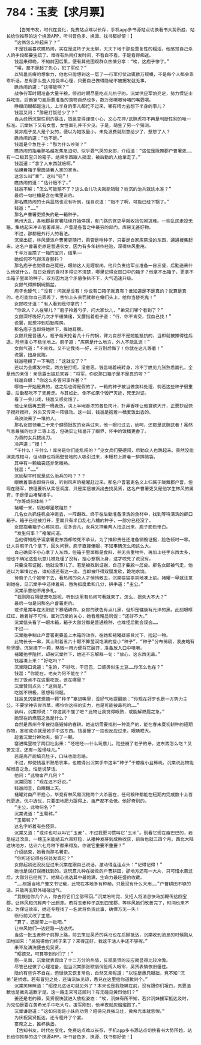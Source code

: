 # 784：玉麦【求月票】
        【告知书友，时代在变化，免费站点难以长存，手机app多书源站点切换看书大势所趋，站长给你推荐的这个换源APP，听书音色多、换源、找书都好使！】
       “这俩怎么吵起来了？”
       不是钱邕喜欢瞧热闹，实在是这阵子太无聊，天天下地干那些重复性的粗活，他感觉自己杀人的手段都要生疏了。难得有热闹打发时间，不看白不看，于是看得痴迷。
       钱邕来得晚，不知前因后果，便有其他围观群众热情分享：“唉，这庖子惨了。”
       “嚯，莫不是起了色心，犯了军纪？”
       以钱邕贫瘠的想象力，他也只能想到这一层了——行军打仗动辄数万规模，不是每个人都会乖乖听话。总有那么些人抱侥幸心理，只要自己做得隐秘不被揭发就无事。
       瞧热闹的道：“这哪能啊？”
       战争行军时期准备大量干粮，停战时期尽量吃点儿热乎的。沉棠供应军饷充足，努力保证士兵吃饱，后勤掌勺庖厨要准备的食物自然也多，数万张嗷嗷待哺的嘴要喂。
       睁眼闭眼都是活儿，上半身的事儿都忙不过来，哪有精力去想下半身的事儿？
       钱邕又问：“那是打饭给少了？”
       自从经历沉棠性别的暴击，钱邕变得谨慎小心，文心花押/武胆虎符不再是判断性别的唯一标准。沉棠帐下又有女营，女性面孔并不少见。于是，萌生了另一个猜测。
       莫非庖子见人是个女的，便以为她饭量小，未免浪费就刻意给少了，惹怒了人？
       瞧热闹的道：“也不是。”
       钱邕是个急性子：“那为什么吵架？”
       瞧热闹的指着那名越发焦急迫切、似乎要气哭的女郎，介绍道：“这位是陇舞郡户曹署吏……有一口极其宝贝的箱子。结果东西跟人搞混，被后勤的人给拿走了。”
       钱邕道：“拿了人东西就赔啊。”
       估摸着箱子里面装着人家的家当。
       这怎么叫“拿”，这叫“窃”！
       瞧热闹的道：“估计赔不了。”
       钱邕不解：“怎么可能赔不了？这么会儿功夫就能销赃？姓沉的治兵就这水准？”
       最后一句吐槽是含在嘴里说的。
       那名瞧热闹的士兵显然也没有听到，径自说道：“赔不了啊，可能已经下锅了。”
       钱邕：“……”
       那名户曹署吏损失的是一箱种子。
       燕州大乱，各地郡县官署陆续开始停摆，有门路的官吏早就收拾包袱逃难。一些乱民走投无路，集结起来冲击官署库房。户曹是各曹之中最穷的部门，库房无甚好物。
       不过，那都是外行人的看法。
       沉棠出征，林风便派户曹署吏随行，甭管是啥种子，只要是自家库房没的东西，通通搜集起来。这名户曹署吏原是普通农女，因为有多年耕作经验，深得林风重用。
       千辛万苦攒了一箱的宝贝，结果——
       她如何不气得浑身颤抖？
       那名庖子也觉得自己冤枉，眼前这人无理取闹。他只负责给军士准备一日三餐，后勤送来什么他做什么，每日处理的食材多得记不清楚，哪里记得女郎口中的箱子？他拿不出箱子，更拿不出箱子里面的种子。双方因为这个矛盾争执不下，火气迅速升级。
       女郎气得摔锅碗瓢盆。
       庖子也硬气：“没有！问就是没有！你说有口箱子就真有？谁知道是不是真的？就算是真的，也可能你自己弄丢了，害怕上头责罚就赖在俺们头上，给你当替死鬼！”
       女郎咬牙道：“有人看到是你拿的！”
       “你说人？人在哪儿？”庖子拎着勺子，问大家伙儿，“弟兄们哪个看到了？”
       女郎深呼吸好几次才平缓情绪，叉腰指着庖子道：“行，你不肯交，我自己找！”
       说罢，就想冲到后勤库房。
       那名庖子当即将她拦下，推她肩膀。
       女郎只是普通人，庖子每天抡着几十斤的锅，臂力自然不是她能抵抗的，当即就被推得往后退，险些重心不稳坐地上。庖子道：“库房是什么地方，外人不能乱进！”
       女郎气道：“不肯找，又不让我找——好，千万别后悔了！你就在这儿等着！”
       说罢，扭身就跑。
       钱邕咂摸了一下嘴巴：“这就没了？”
       还以为会爆发冲突，两方扭打呢，没意思。钱邕端着碗转身，冷不丁瞧见几张熟悉面孔，全是他的亲信！亲信露出尴尬笑容：“将军，你说那口箱子是不是真的呀？”
       钱邕白眼：“你这么多管闲事作甚？”
       哪怕一开始是真的，这之后也得是假的了。一箱的种子被当做食料处理，倘若这些种子很重要，后勤都吃不了兜着走。与其如此，倒不如来个毁尸灭迹，死无对证。
       看了一会儿戏，钱邕又感觉饿了。
       他让亲信再去要一桶麦饭，浇上半碗香浓的酱色肉汁，扑鼻香味让他食欲大开，正要抄起快子搅拌搅拌，外头又传来一阵骚动。这一回，钱邕是抱着一桶麦饭出去的。
       乌泱泱来了一堆的人。
       那名女郎领着二十来个健硕挺拔的女兵过来，他一眼扫过去，幼呵，还都是武胆武者！虽然气息最强的也才二等上造，但确实让钱邕开了眼界，怀中的饭桶更香了。
       为首的女兵拔出刀。
       冷声道：“搜！”
       “干什么！干什么！库房是你们能乱闯的？”见女兵们要硬闯，后勤众人也跳起来。虽然没能演变成械斗，但动静也将隔壁营地的人吸引过来，木栅栏上挤着一排排脑袋。
       其中有一颗脑袋还非常眼熟。
       钱邕：“……”
       沉幼梨平时就是这么治兵的吗？？？
       眼瞧着事态即将升级，听到风声的褚曜赶过来。那名户曹署吏名义上归属于陇舞郡户曹，但现在随军，按理要听从栾信调度，只是栾信被派出去找吴贤，这名户曹署吏又是他学生林风的属官，于是便由褚曜接手。
       “尔等成何体统？”
       褚曜一来，后勤哪里敢阻拦？
       几名女兵抓住机会冲进去，一阵翻找，终于在后勤准备清洗的食材中，找到等待清洗的那口箱子。箱子已经被打开，里面只有半口乱七八糟的种子，一部分已经没了。
       女郎抱着箱子心疼抹泪，没多会儿，女兵又押着两人扭送出来，庖子面色惨白。
       “发生何事？”褚曜问道。
       当他得知庖子误拿署吏东西却咬死不承认，为了推卸责任还准备销毁证据，脸色顿时一寒。让人将庖子几个拿下，回头问罪。庖子直接傻眼，不知事情怎么闹这么大。
       自己确实不小心拿了人东西，但箱子里面都是食料，并无贵重物件，再加上经手东西太多，他也不确定这些玩意儿被处理了没有。担心惹祸上身，这才咬死了说没有。
       只要没有证据，他就没事儿了。若是被找到证据，自己才要脱一层皮。那名女郎被气走，他还以为事情过去，谁知道还有这一出。当即被吓得双腿发软，跪地求饶。
       待庖子几个被带下去，看热闹的众人才悄悄散去，沉棠猫猫祟祟地凑上前。褚曜一早就注意到她在，见沉棠手中还捧着碗，唇角弧度柔和几分，拱手道：“主公。”
       沉棠示意他不用多礼。
       “我刚刚在隔壁营吃饭呢，听到这里有热闹可看就来了。怎么，损失大不大？”
       最后一句是问那名户曹署吏的。
       或许是常年在太阳底下暴晒耕作，女郎的肤色有点儿黑，但却是健康有光泽的黑。此刻眼眶红红，瞧着好不可怜。面对沉棠的关心，她看着略显局促：“还好不大。”
       沉棠低头看了一眼木箱，箱子大部分都是普通粮种，也难怪后勤会误会……
       不过——
       沉棠抬手制止户曹署吏要盖上木箱的动作，在她和褚曜疑惑目光下，捡起一物。
       此物长长一串，其上附着五六十颗不算莹润饱满的瘦小“种子”，“种子”分布稀疏，表皮略有些坚硬。沉棠摘下一颗，略微一用力便将它破开，准备放入口中咀嚼。
       褚曜抬手阻拦，却被沉棠拦下，她还不忘解释一句：“放心，这东西无毒。”
       钱邕凑上来：“好吃吗？”
       沉棠随口说道：“生的，不好吃，干巴巴，口感类似生土豆……你怎么也在？”
       钱邕：“你能在，老夫为何不能在？”
       到了饭点不在这里吃饭，该在哪里？
       沉棠赞同点头：“这倒是。”
       吃饭不积极，思想有问题。
       钱邕见沉棠还想摘一颗“种子”塞进嘴里，没好气地提醒她：“你现在好歹也是一方势力主公，不要学神农尝百草，哪怕你这样的实力，也是可能被毒死的……”
       孰料，沉棠却说：“你这就不懂了吧？此物让我觉得眼熟，或能解燃眉之急。”
       她现在的燃眉之急是什么？
       自然是燕州今年被彻底毁掉的春耕。她迫切需要找到一种高产的，能在春末夏初耕种的短期作物，答桉或许就是她手中这东西。钱邕慢了一拍也反应过来，眼睛瞪大。
       趁着沉棠分神功夫，偷了一颗。
       塞进嘴里咬了两口吐出来：“呸呸呸——什么玩意儿，险些崩了老子的牙。这东西怎么吃？又苦又涩，还有一股怪味儿。”
       若是高产能填充肚子，口味也能忽略。
       不过，即使钱邕不熟悉农事，也瞧得出沉棠手中这串“种子”干瘪瘦小且稀疏，沉棠说此物能解燃眉之急，怕是说梦话。
       他问：“此物亩产几何？”
       沉棠回答：“现在还不好说。”
       钱邕闻言，白眼翻上天。
       褚曜对亩产不担心，毕竟有林风和沉稚两个大杀器在，任何粮种都能在短期内完成数十上百代更迭，优中选优，只要田地肥力跟得上，亩产都不会低。他好奇别的。
       “主公，此物何名？”
       沉棠说道：“玉蜀秫。”
       “玉蜀秫？”
       这名字听着有些怪异。
       沉棠又道：“或许也可以叫它‘玉麦’，不过我更习惯叫它‘玉米’。别看它现在瘦巴巴的，若是经过改良，一穗玉米能结五六百籽粒，从播种发芽到成熟收获，前后也就三四个月。西北大陆这块地方，估计六七月种下都来得及。你说它重要不重要？”
       介绍结束，她看向那名署吏。
       “你可还记得在何处发现它？”
       女郎起初还没反应过来沉棠在跟自己说话，激动得连连点头：“记得记得！”
       她也是误打误撞找到的。这玩意儿种在破败的户曹耕田，那地方还有一大片，只可惜水患过后，大部分已经死了。她精心挑选其中最饱满，生命力最旺盛的收藏。
       “……根据当地户曹文书记载，此物在本地多有种植，只是没有什么大用……”户曹耕田不够的话，只能再去野外碰碰运气。
       “我拨给你几个人，你去将它们全部带回。”沉棠吩咐完，又招人将消息快马加鞭传给四宝郡，让林风和沉稚两个出趟差。若将玉麦种子送到四宝郡，等林风她们改善完了，时间也来不及。为保证效率，她还专程找了一名武将负责此事，确保万无一失！
       临行前又改了主意。
       “算了，还是带上一批吧。”
       让林风她们一边赶路一边迭代。
       当这一批玉麦种子前脚上路，前去策应吴贤的兵马也在后脚抵达，沉棠收到消息的时候刚从田地回来：“吴昭德他们终于来了？来得正好，我这干活人手还不够呢。”
       来不及清洗便去见吴贤。
       “昭德兄，可算等到你们了！”
       刚一见面，沉棠就表现出了十二万分的热情，反观吴贤的反应就显得比较冷澹。
       尽管已经做了心理准备，但当沉棠那张秾丽俏脸闯入眼帘，吴贤表情依旧僵住。
       隐约有些许不自在，但很快又恢复常色，自然又亲昵道：“以往是愚兄眼拙，竟不知‘沉弟’是娇娥。若有冒犯之处，还请沉妹见谅，愚兄在这里给你道歉则个。”
       沉棠笑眯眯道：“昭德兄这话可就见外了？本来也是我隐瞒在前，没有跟你们坦白，真要道歉也是我先道歉才是。这一路走来可还顺利？有无碰见黄烈他们？”
       姜还是老的辣，吴贤很快就进入放松姿态：“唉，沉妹有所不知，若非沉妹援军抵达及时，为兄怕是要在黄希光手中吃大亏。援军刚到，他半夜就灰熘熘跑了。”
       沉棠谦逊道：“这如何能是小妹的功劳？昭德兄兵强马壮，黄希光本就忌惮。”
       为庆祝吴贤抵达，还专程开了个宴。
       宴席之上，推杯换盏。
       【告知书友，时代在变化，免费站点难以长存，手机app多书源站点切换看书大势所趋，站长给你推荐的这个换源APP，听书音色多、换源、找书都好使！】